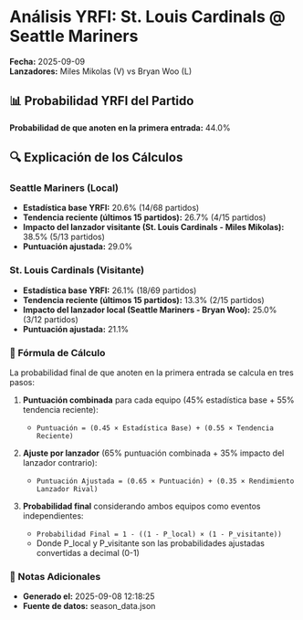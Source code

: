 # Análisis YRFI: St. Louis Cardinals @ Seattle Mariners

**Fecha:** 2025-09-09  
**Lanzadores:** Miles Mikolas (V) vs Bryan Woo (L)

## 📊 Probabilidad YRFI del Partido

**Probabilidad de que anoten en la primera entrada:** 44.0%

## 🔍 Explicación de los Cálculos

### Seattle Mariners (Local)
- **Estadística base YRFI:** 20.6% (14/68 partidos)
- **Tendencia reciente (últimos 15 partidos):** 26.7% (4/15 partidos)
- **Impacto del lanzador visitante (St. Louis Cardinals - Miles Mikolas):** 38.5% (5/13 partidos)
- **Puntuación ajustada:** 29.0%

### St. Louis Cardinals (Visitante)
- **Estadística base YRFI:** 26.1% (18/69 partidos)
- **Tendencia reciente (últimos 15 partidos):** 13.3% (2/15 partidos)
- **Impacto del lanzador local (Seattle Mariners - Bryan Woo):** 25.0% (3/12 partidos)
- **Puntuación ajustada:** 21.1%

### 📝 Fórmula de Cálculo

La probabilidad final de que anoten en la primera entrada se calcula en tres pasos:

1. **Puntuación combinada** para cada equipo (45% estadística base + 55% tendencia reciente):
   - `Puntuación = (0.45 × Estadística Base) + (0.55 × Tendencia Reciente)`

2. **Ajuste por lanzador** (65% puntuación combinada + 35% impacto del lanzador contrario):
   - `Puntuación Ajustada = (0.65 × Puntuación) + (0.35 × Rendimiento Lanzador Rival)`

3. **Probabilidad final** considerando ambos equipos como eventos independientes:
   - `Probabilidad Final = 1 - ((1 - P_local) × (1 - P_visitante))`
   - Donde P_local y P_visitante son las probabilidades ajustadas convertidas a decimal (0-1)

### 📌 Notas Adicionales

- **Generado el:** 2025-09-08 12:18:25
- **Fuente de datos:** season_data.json
